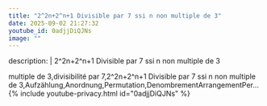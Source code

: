 ```yaml
---
title: "2^2n+2^n+1 Divisible par 7 ssi n non multiple de 3"
date: 2025-09-02 21:27:32 
youtube_id: 0adjjDiQJNs
image: ""
---
```

description: |
  2^2n+2^n+1 Divisible par 7 ssi n non multiple de 3
  
  multiple de 3,divisibilité par 7,2^2n+2^n+1 Divisible par 7 ssi n non multiple de 3,Aufzählung,Anordnung,Permutation,DenombrementArrangementPer...
{% include youtube-privacy.html id="0adjjDiQJNs" %}
